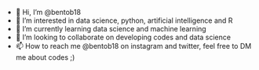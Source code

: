 - 👋 Hi, I’m @bentob18
- 👀 I’m interested in data science, python, artificial intelligence and R
- 🌱 I’m currently learning data science and machine learning
- 💞️ I’m looking to collaborate on developing codes and data science
- 📫 How to reach me @bentob18 on instagram and twitter, feel free to DM me about codes ;)

<!---
bentob18/bentob18 is a ✨ special ✨ repository because its `README.md` (this file) appears on your GitHub profile.
You can click the Preview link to take a look at your changes.
--->
